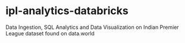 # ipl-analytics-databricks
Data Ingestion, SQL Analytics and Data Visualization on Indian Premier League dataset found on data.world
